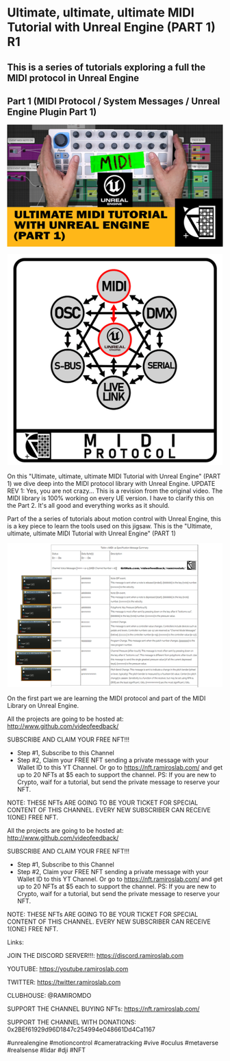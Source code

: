 # Ultimate, ultimate, ultimate MIDI Tutorial with Unreal Engine (PART 1) R1

## This is a series of tutorials exploring a full the MIDI protocol in Unreal Engine
## Part 1 (MIDI Protocol / System Messages / Unreal Engine Plugin Part 1)

[![Youtube Teaser](https://github.com/videofeedback/RamirosLab/blob/main/images/ULTIMATE%20MIDI%20TUTORIAL%20WITH%20UNREAL%20ENGINE%20PART%201%2001.png)](https://www.youtube.com/watch?v=s_QxpvBqC_4?sub_confirmation=1)

[![](https://github.com/videofeedback/RamirosLab/blob/main/images/MIDI-PROTOCOL-1.jpg)](https://github.com/videofeedback/RamirosLab/blob/main/images/MIDI-PROTOCOL-1.jpg)

On this "Ultimate, ultimate, ultimate MIDI Tutorial with Unreal Engine" (PART 1) we dive deep into the MIDI protocol library with Unreal Engine. 
UPDATE REV 1: Yes, you are not crazy...  This is a revision from the original video. The MIDI library is 100% working on every UE version. I have to clarify this on the Part 2. It's all good and everything works as it should. 

Part of the a series of tutorials about motion control with Unreal Engine, this is a key piece to learn the tools used on this jigsaw.
This is the "Ultimate, ultimate, ultimate MIDI Tutorial with Unreal Engine" (PART 1)

[![](https://raw.githubusercontent.com/videofeedback/RamirosLab/main/images/2021-11-22_20-58-22.jpg)](https://github.com/videofeedback/RamirosLab/blob/main/images/MIDI_1-1_Protocol_v2.png)


On the first part we are learning the MIDI protocol and part of the MIDI Library on Unreal Engine.

All the projects are going to be hosted at:
http://www.github.com/videofeedback/

SUBSCRIBE AND CLAIM YOUR FREE NFT!!!
- Step #1, Subscribe to this Channel
- Step #2, Claim your FREE NFT sending a private message with your Wallet ID to this YT Channel.
Or go to https://nft.ramiroslab.com/  and get up to 20 NFTs at $5 each to support the channel.
PS: If you are new to Crypto, waif for a tutorial, but send the private message to reserve your NFT.

NOTE:
THESE NFTs ARE GOING TO BE YOUR TICKET FOR SPECIAL CONTENT OF THIS CHANNEL.
EVERY NEW SUBSCRIBER CAN RECEIVE 1(ONE) FREE NFT.

All the projects are going to be hosted at:
http://www.github.com/videofeedback/

SUBSCRIBE AND CLAIM YOUR FREE NFT!!!
- Step #1, Subscribe to this Channel
- Step #2, Claim your FREE NFT sending a private message with your Wallet ID to this YT Channel.
Or go to https://nft.ramiroslab.com/  and get up to 20 NFTs at $5 each to support the channel.
PS: If you are new to Crypto, waif for a tutorial, but send the private message to reserve your NFT.

NOTE:
THESE NFTs ARE GOING TO BE YOUR TICKET FOR SPECIAL CONTENT OF THIS CHANNEL.
EVERY NEW SUBSCRIBER CAN RECEIVE 1(ONE) FREE NFT.

Links:

JOIN THE DISCORD SERVER!!!: https://discord.ramiroslab.com

YOUTUBE: https://youtube.ramiroslab.com

TWITTER: https://twitter.ramiroslab.com

CLUBHOUSE: @RAMIROMDO

SUPPORT THE CHANNEL BUYING NFTs: https://nft.ramiroslab.com/

SUPPORT THE CHANNEL WITH DONATIONS: 0x2BEf61929d96D1847c254994e048661Dd4Ca1167

#unrealengine #motioncontrol #cameratracking #vive #oculus #metaverse #realsense #lidar #dji #NFT

